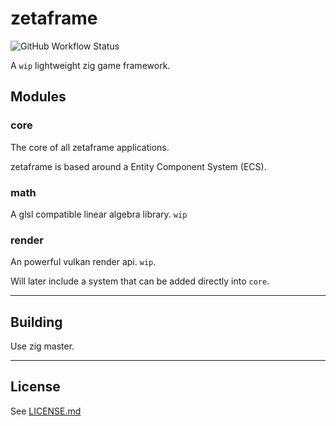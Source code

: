 # zetaframe

![GitHub Workflow Status](https://img.shields.io/github/workflow/status/zetaframe/zetaframe/Tests?style=for-the-badge)

A `wip` lightweight zig game framework.

## Modules

### core

The core of all zetaframe applications.

zetaframe is based around a Entity Component System (ECS).

### math

A glsl compatible linear algebra library. `wip`

### render

An powerful vulkan render api. `wip`.

Will later include a system that can be added directly into `core`.

---

## Building

Use zig master.

---

## License

See [LICENSE.md](../master/LICENSE.md)
